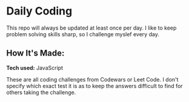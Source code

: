 # Daily Coding
This repo will always be updated at least once per day. I like to keep problem solving skills sharp, so I challenge myslef every day.

## How It's Made:

**Tech used:** JavaScript

These are all coding challenges from Codewars or Leet Code. I don't specify which exact test it is as to keep the answers difficult to find for others taking the challenge.


